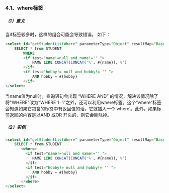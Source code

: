 ### 4.1、where标签

##### （1）意义

当if标签较多时，这样的组合可能会导致错误。 如下：

```sql
<select id="getStudentListWhere" parameterType="Object" resultMap="BaseResultMap">     
    SELECT * from STUDENT      
        WHERE      
        <if test="name!=null and name!='' ">     
            NAME LIKE CONCAT(CONCAT('%', #{name}),'%')      
        </if>     
        <if test="hobby!= null and hobby!= '' ">     
            AND hobby = #{hobby}      
        </if>     
</select>
```

当name值为null时，查询语句会出现 “WHERE AND” 的情况，解决该情况除了将"WHERE"改为“WHERE 1=1”之外，还可以利用where标签。这个“where”标签会知道如果它包含的标签中有返回值的话，它就插入一个‘where’。此外，如果标签返回的内容是以AND 或OR 开头的，则它会剔除掉。

##### （2）实例

```sql
<select id="getStudentListWhere" parameterType="Object" resultMap="BaseResultMap">     
    SELECT * from STUDENT      
       <where>   
         <if test="name!=null and name!='' ">     
            NAME LIKE CONCAT(CONCAT('%', #{name}),'%')      
         </if>     
         <if test="hobby!= null and hobby!= '' ">     
            AND hobby = #{hobby}      
         </if>  
       </where>        
</select>
```



